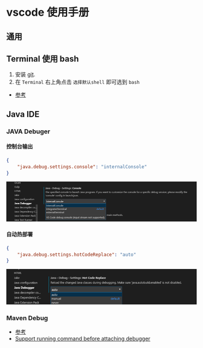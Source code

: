 # vscode 使用手册

## 通用
    
## Terminal 使用 bash

1. 安装 [git](https://git-scm.com/download/win).
2. 在 `Terminal` 右上角点击 `选择默认shell` 即可选到 `bash`

- [参考](https://stackoverflow.com/questions/42606837/how-do-i-use-bash-on-windows-from-the-visual-studio-code-integrated-terminal)

## Java IDE

### JAVA Debuger 
#### 控制台输出
```json
{
    "java.debug.settings.console": "internalConsole"
}
```
![](./assets/2019-09-03-15-06-20.png)

#### 自动热部署
```json
{
    "java.debug.settings.hotCodeReplace": "auto"
}
```
![](./assets/2019-09-03-15-08-47.png)

### Maven Debug


- [参考](https://github.com/microsoft/vscode-maven/issues/49)
- [Support running command before attaching debugger](https://github.com/microsoft/vscode-java-debug/issues/120)